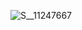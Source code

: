
![S__11247667](https://github.com/HWTeng-Course/202402-Statistics/assets/162124820/1517f70d-a12a-4924-be97-7baed16c401f)
